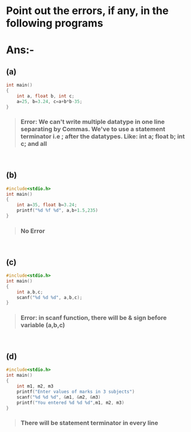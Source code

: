 
# Point out the errors, if any, in the following programs

# **Ans:-**

## (a)

``` C
int main()
{
    int a, float b, int c;
    a=25, b=3.24, c=a+b*b-35;
}
```

> ### Error: We can't write multiple datatype in one line separating by Commas. We've to use a statement terminator i.e ; after the datatypes. Like: int a; float b; int c; and all

&nbsp;

## (b)

``` C
#include<stdio.h>
int main()
{
    int a=35, float b=3.24;
    printf("%d %f %d", a,b+1.5,235)
}
```

> ### No Error

&nbsp;

## (c)

``` C
#include<stdio.h>
int main()
{
    int a,b,c;
    scanf("%d %d %d", a,b,c);
}
```

> ### Error: in scanf  function, there will be & sign before variable (a,b,c)

&nbsp;

## (d)

``` C
#include<stdio.h>
int main()
{
    int m1, m2, m3
    printf("Enter values of marks in 3 subjects")
    scanf("%d %d %d", &m1, &m2, &m3)
    printf("You entered %d %d %d",m1, m2, m3)
}
```

> ### There will be statement terminator in every line
